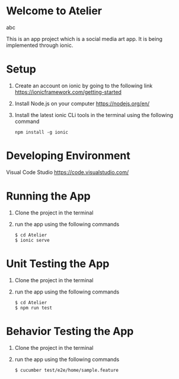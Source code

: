 # Welcome to Atelier

abc

This is an app project which is a social media art app. It is being implemented through ionic.  

# Setup
1. Create an account on ionic by going to the following link
https://ionicframework.com/getting-started
2. Install Node.js on your computer https://nodejs.org/en/
3. Install the latest ionic CLi tools in the terminal using the following command
    
       
       npm install -g ionic

# Developing Environment
Visual Code Studio https://code.visualstudio.com/

# Running the App
1. Clone the project in the terminal
2. run the app using the following commands

       $ cd Atelier 
       $ ionic serve
       
       
# Unit Testing the App
1. Clone the project in the terminal
2. run the app using the following commands

       $ cd Atelier
       $ npm run test
       

# Behavior Testing the App
1. Clone the project in the terminal
2. run the app using the following commands

       $ cucumber test/e2e/home/sample.feature